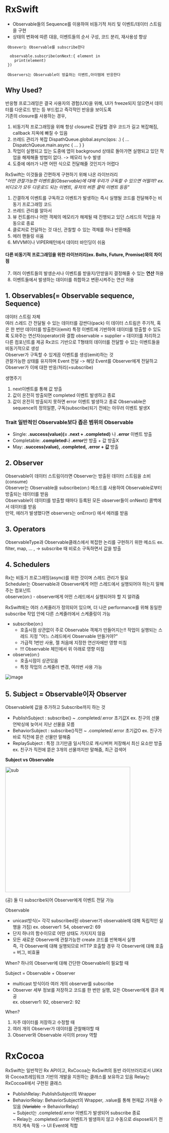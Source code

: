 # RxSwift
- Observable들의 Sequence를 이용하여 비동기적 처리 및 이벤트/데이터 스트림을 구현
- 상태의 변화에 따른 대응, 이벤트들의 순서 구성, 코드 분리, 재사용성 향상
```
 Obsever는 Observable를 subscribe한다
 
  observable.subscribe(onNext:{ element in
    print(element)
 })
 
 Observers는 Observable이 방출하는 이벤트,아이템에 반응한다
 ```

## Why Used? 
반응형 프로그래밍은 결국 사용자의 경험(UX)을 위해, UI가 freeze되지 않으면서 데이터를 다운로드 받는 등 부드럽고 즉각적인 반응을 보이도록  
기존의 closure를 사용하는 경우, 
1. 비동기적 프로그래밍을 위해 항상 closure로 전달할 경우 코드가 길고 복잡해짐, callback 지옥에 빠질 수 있음
2. 쓰레드 관리가 복잡 DispathQueue.global.async(qos: .) { ... DispatchQueue.main.async { ... } }
3. 작업이 실행되고 있는 도중에 앱이 background 상태로 돌아가면 실행되고 있던 작업을 해제해줄 방법이 없다. -> 메모리 누수 발생
4. 도중에 에러가 나면 어떤 식으로 전달해줄 것인지가 어렵다

RxSwift는 이것들을 간편하게 구현하기 위해 나온 라이브러리  
*"어떤 관찰가능한 이벤트들(Observable)에 대해 우리가 구독할 수 있으면 어떨까? ex. 비디오가 모두 다운로드 되는 이벤트, 유저의 버튼 클릭 이벤트 등등"*

1. 간결하게 이벤트를 구독하고 이벤트가 발생하는 즉시 실행될 코드를 전달해주는 비동기 프로그래밍 코드
2. 쓰레드 관리를 알아서
3. 뷰 컨트롤러나 어떤 객체의 메모리가 해제될 때 진행되고 있던 스레드의 작업을 자동으로 종료
4. 클로저로 전달하는 것 대신, 관찰할 수 있는 객체를 하나 반환해줌
5. 에러 핸들링 쉬움
6. MVVM이나 VIPER패턴에서 데이터 바인딩이 쉬움  

#### 다른 비동기적 프로그래밍을 위한 라이브러리(ex. Bolts, Future, Promise)와의 차이점   
7. 여러 이벤트들의 발생순서나 이벤트를 받을지/안받을지 결정해줄 수 있는 **연산** 허용  
8. 이벤트들에서 발생하는 데이터를 취합하고 변환시켜주는 연산 허용  

 
## 1. Observables(= Observable sequence, Sequence)
데이터 스트림 자체  
여러 스레드 간 전달될 수 있는 데이터를 감싼다(pack) 
이 데이터 스트림은 주기적, 혹은 한 번만 데이터를 방출한다(emit) 
특정 이벤트에 기반하여 데이터를 방출할 수 있도록 도와주는 연산자(operator)와 결합 
observable = supplier = 데이터를 처리하고 다른 컴포넌트를 제공 
Rx코드 기반으로 T형태의 데이터를 전달할 수 있는 이벤트들을 비동기적으로 생성  
Observer가 구독할 수 있게끔 이벤트를 생성(emit)하는 것   
관찰가능한 상태를 유지하며 Event 전달 -> 해당 Event를 Observer에게 전달하고 Observer가 이에 대한 반응/처리(=subscribe)  

생명주기
1. next이벤트를 통해 값 방출
2. 값이 온전히 방출되면 completed 이벤트 발생하고 종료
3. 값이 온전히 방출되지 못하면 error 이벤트 발생하고 종료
Observable은 sequence의 정의일뿐, 구독(subscribe)되기 전에는 아무러 이벤트 발생X

### Trait 일반적인 Observable보다 좁은 범위의 Observable
- Single: **.success(value)(= .next + .completed)** 나 **.error** 이벤트 방출
- Completable: **.completed**나 **.error**만 방출 + 값 방출X
- May: **.success(value), .completed, .error + 값** 방출 

## 2. Observer
Observable이 데이터 스트림이라면 Observer는 방출된 데이터 스트림을 소비(consume)   
Observer는 Observable을 subscribe(on:) 메소드를 사용하여 Observable로부터 방출되는 데이터를 받음   
Observable이 데이터를 방출할 때마다 등록된 모든 observer들이 onNext() 콜백에서 데이터를 받음   
만약, 에러가 발생했다면 observers는 onError() 에서 에러를 받음   

 
## 3. Operators
ObservableType과 Observable클래스에서 복잡한 논리를 구현하기 위한 메소드
ex. filter, map, ... , -> subscribe 때 비로소 구독하면서 값을 방출 

## 4. Schedulers
Rx는 비동기 프로그래밍(async)를 위한 것이며 스레드 관리가 필요   
Scheduler는 Observable과 Observer에게 어떤 스레드에서 실행되어야 하는지 말해주는 컴포넌트  
observe(on:) - observer에게 어떤 스레드에서 실행되어야 할 지 알려줌   

RxSwift에는 여러 스케줄러가 정의되어 있으며, 더 나은 performance를 위해 동일한 subscribe 작업 안에 다른 스케줄러에서 스케줄링이 가능
- subscribe(on:)
  + 호출시점 상관없이 주로 Observable 객체가 만들어지는!! 작업이 실행되는 스레드 지정    "어느 스레드에서 Observable 만들거야?"
  + 가급적 1번만 사용, 젤 처음에 지정한 연산자에만 영향 미침
  + !!! Observable 체인에서 위 아래로 영향 미침 
- observe(on:)
  + 호출시점이 상관있음 
  + 특정 작업의 스케줄러 변경, 여러번 사용 가능

![image](https://user-images.githubusercontent.com/59492694/102000834-de29bf80-3d2e-11eb-9c39-427aa401629b.png)

## 5. Subject = Observable이자 Observer
Observable에 값을 추가하고 Subscribe까지 하는 것
- PublishSubject : subscribe() ~ .completed/.error 초기값X   ex. 친구의 선물 언박싱에 늦어서 지난 선물을 모름
- BehaviorSubject : subscribe()직전 ~ .completed/.error 초기값O ex. 친구가 바로 직전에 뜯은 선물만 말해줌
- ReplaySubject : 특정 크기만큼 일시적으로 캐시/버퍼 저장해서 최신 요소만 방출 ex. 친구가 직전에 뜯은 3개의 선물까지만 말해줌, 최근 검색어

 
 **Subject vs Observable**  
 
 <img width="396" alt="sub" src="https://user-images.githubusercontent.com/59492694/118579101-602f8000-b7c8-11eb-8403-bbf7de67e036.png">
 
 (공) 둘 다 subscribe되어 Observer에게 이벤트 전달 가능
 
 Observable 
 - unicast방식(= 각각 subscribed된 observer가 observable에 대해 독립적인 실행을 가짐) 
   ex. observer1: 54, observer2: 69 
 - 단지 하나의 함수이므로 어떤 상태도 가지지지 않음  
 - 모든 새로운 Observer에 관찰가능한 create 코드를 반복해서 실행  
   즉, 각 Observer에 대해 실행되므로 HTTP 호출할 경우 각 Observer에 대해 호출 = 버그, 비효율  

 When? 하나의 Observer에 대해 간단한 Observable이 필요할 때 
 
 Subject = Observable + Observer  
 - multicast 방식이라 여러 개의 observer를 subscribe 
 - Observer 세부 정보를 저장하고 코드를 한 번만 실행, 모든 Observer에게 결과 제공  
    ex. observer1: 92, observer2: 92  
 
 When? 
 1. 자주 데이터를 저장하고 수정할 때  
 2. 여러 개의 Observer가 데이터를 관찰해야할 때  
 3. Observer와 Observable 사이의 proxy 역할 


# RxCocoa
RxSwift는 일반적인 Rx API이고, RxCocoa는 RxSwift의 동반 라이브러리로서 UIKit와 Cocoa프레임워크 기반의 개발을 지원하는 클래스를 보유하고 있음
Relay는 RxCocoa4에서 구현된 클래스
- PublishRelay: PublishSubject의 Wrapper
- BehaviorRelay: BehaviorSubject의 Wrapper, .value를 통해 현재값 가져올 수 있음 (~~Variable~~ -> BehaviorRelay)  
~ Subject는 .completed/.error 이벤트가 발생되어 subscribe 종료  
~ Relay는 .completed/.error 이벤트가 발생하지 않고 수동으로 dispose되기 전까지 계속 작동 -> UI Event에 적합

